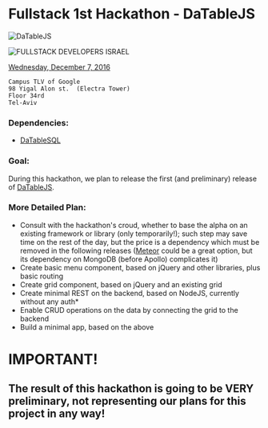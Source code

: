 
# Fullstack 1st Hackathon - DaTableJS
![DaTableJS](http://netmask.it/DaTable.jpg)

![FULLSTACK DEVELOPERS ISRAEL](https://a248.e.akamai.net/secure.meetupstatic.com/photos/event/1/3/4/e/global_448264942.jpeg)

[Wednesday, December 7, 2016](https://www.meetup.com/full-stack-developer-il/events/230141038/)
```
Campus TLV of Google
98 Yigal Alon st.  (Electra Tower)
Floor 34rd
Tel-Aviv
```
### Dependencies:
- [DaTableSQL](https://github.com/marmor/datable.sql)

### Goal:
During this hackathon, we plan to release the first (and preliminary) release of [DaTableJS](https://github.com/marmor/datable.js).

### More Detailed Plan:
- Consult with the hackathon's croud, whether to base the alpha on an existing framework or library (only temporarily!); such step may save time on the rest of the day, but the price is a dependency which must be removed in the following releases ([Meteor](https://www.meteor.com) could be a great option, but its dependency on MongoDB (before Apollo) complicates it)
- Create basic menu component, based on jQuery and other libraries, plus basic routing
- Create grid component, based on jQuery and an existing grid
- Create minimal REST on the backend, based on NodeJS, currently without any auth\*
- Enable CRUD operations on the data by connecting the grid to the backend
- Build a minimal app, based on the above

# IMPORTANT!
## The result of this hackathon is going to be **VERY** preliminary, not representing our plans for this project in any way!
